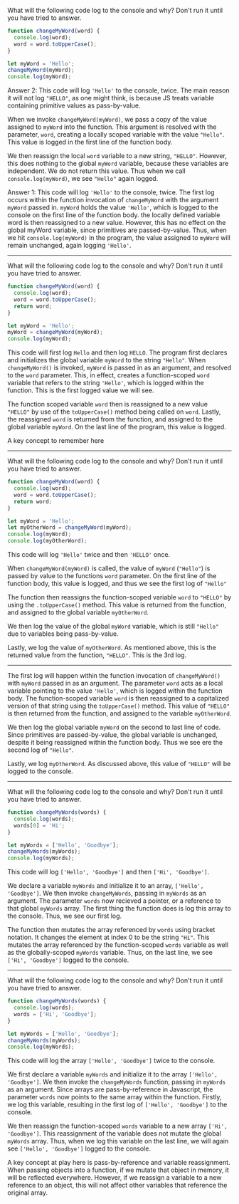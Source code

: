 
What will the following code log to the console and why? Don't run it until you have tried to answer.

```javascript
function changeMyWord(word) {
  console.log(word);
  word = word.toUpperCase();
}

let myWord = 'Hello';
changeMyWord(myWord);
console.log(myWord);
```

Answer 2: 
This code will log `'Hello'` to the console, twice. The main reason it will not log `"HELLO"`, as one might think, is because JS treats variable containing primitive values as pass-by-value.

When we invoke `changeMyWord(myWord)`, we pass a copy of the value assigned to `myWord` into the function. This argument is resolved with the parameter, `word`, creating a locally scoped variable with the value `"Hello"`. This value is logged in the first line of the function body. 

We then reassign the local `word` variable to a new string, `"HELLO"`. However, this does nothing to the global `myWord` variable, because these variables are independent. We do not return this value. Thus when we call `console.log(myWord)`, we see `"Hello"` again logged.

Answer 1:
This code will log `'Hello'` to the console, twice. The first log occurs within the function invocation of `changeMyWord` with the argument `myWord` passed in. `myWord` holds the value `'Hello'`, which is logged to the console on the first line of the function body. the locally defined variable word is then reassigned to a new value. However, this has no effect on the global myWord variable, since primitives are passed-by-value. Thus, when we hit `console.log(myWord)` in the program, the value assigned to `myWord` will remain unchanged, again logging `'Hello'`.

---
What will the following code log to the console and why? Don't run it until you have tried to answer.

```javascript
function changeMyWord(word) {
  console.log(word);
  word = word.toUpperCase();
  return word;
}

let myWord = 'Hello';
myWord = changeMyWord(myWord);
console.log(myWord);
```



This code will first log `Hello` and then log `HELLO`. The program first declares and initializes the global variable `myWord` to the string `"Hello"`. When `changeMyWord()` is invoked, `myWord` is passed in as an argument, and resolved to the `word` parameter. This, in effect, creates a function-scoped `word` variable that refers to the string `'Hello'`, which is logged within the function. This is the first logged value we will see.

The function scoped variable `word` then is reassigned to a new value `"HELLO"` by use of the `toUpperCase()` method being called on `word`. Lastly, the reassigned `word` is returned from the function, and assigned to the global variable `myWord`. On the last line of the program, this value is logged.

A key concept to remember here

---
What will the following code log to the console and why? Don't run it until you have tried to answer.

```javascript
function changeMyWord(word) {
  console.log(word);
  word = word.toUpperCase();
  return word;
}

let myWord = 'Hello';
let myOtherWord = changeMyWord(myWord);
console.log(myWord);
console.log(myOtherWord);
```


This code will log `'Hello'` twice and then `'HELLO'` once. 

When `changeMyWord(myWord)` is called, the value of `myWord` (`"Hello"`) is passed by value to the functions `word` parameter. On the first line of the function body, this value is logged, and thus we see the first log of `"Hello"`

The function then reassigns the function-scoped variable `word` to `"HELLO"` by using the `.toUpperCase()` method. This value is returned from the function, and assigned to the global variable `myOtherWord`. 

We then log the value of the global `myWord` variable, which is still `"Hello"` due to variables being pass-by-value.

Lastly, we log the value of `myOtherWord`. As mentioned above, this is the returned value from the function, `"HELLO"`. This is the 3rd log.

---
The first log will happen within the function invocation of `changeMyWord()` with `myWord` passed in as an argument. The parameter `word` acts as a local variable pointing to the value `'Hello'`, which is logged within the function body. The function-scoped variable `word` is then reassigned to a capitalized version of that string using the `toUpperCase()` method. This value of `"HELLO"` is then returned from the function, and assigned to the variable `myOtherWord`.

We then log the global variable `myWord` on the second to last line of code. Since primitives are passed-by-value, the global variable is unchanged, despite it being reassigned within the function body. Thus we see ere the second log of  `"Hello"`.

Lastly, we log `myOtherWord`. As discussed above, this value of `"HELLO"` will be logged to the console.

---

What will the following code log to the console and why? Don't run it until you have tried to answer.

```javascript
function changeMyWords(words) {
  console.log(words);
  words[0] = 'Hi';
}

let myWords = ['Hello', 'Goodbye'];
changeMyWords(myWords);
console.log(myWords);
```


This code will log `['Hello', 'Goodbye']` and then `['Hi', 'Goodbye']`. 

We declare a variable `myWords` and initialize it to an array, `['Hello', 'Goodbye']`. We then invoke `changeMyWords`, passing in `myWords` as an argument. The parameter `words` now recieved a pointer, or a reference to that global `myWords` array. The first thing the function does is log this array to the console. Thus, we see our first log.

The function then mutates the array referenced by `words` using bracket notation. It changes the element at index 0 to be the string `"Hi"`. This mutates the array referenced by the function-scoped `words` variable as well as the globally-scoped `myWords` variable. Thus, on the last line, we see `['Hi', 'Goodbye']` logged to the console.

---
What will the following code log to the console and why? Don't run it until you have tried to answer.
```javascript
function changeMyWords(words) {
  console.log(words);
  words = ['Hi', 'Goodbye'];
}

let myWords = ['Hello', 'Goodbye'];
changeMyWords(myWords);
console.log(myWords);
```

This code will log the array `['Hello', 'Goodbye']` twice to the console. 

We first declare a variable `myWords` and initialize it to the array `['Hello', 'Goodbye']`. We then invoke the `changeMyWords` function, passing in `myWords` as an argument. Since arrays are pass-by-reference in Javascript, the parameter `words` now points to the same array within the function. Firstly, we log this variable, resulting in the first log of `['Hello', 'Goodbye']` to the console.

We then reassign the function-scoped `words` variable to a new array `['Hi', 'Goodbye']`. This reassignment of the variable does not mutate the global `myWords` array. Thus, when we log this variable on the last line, we will again see `['Hello', 'Goodbye']` logged to the console.

A key concept at play here is pass-by-reference and variable reassignment. When passing objects into a function, if we mutate that object in memory, it will be reflected everywhere. However, if we reassign a variable to a new reference to an object, this will not affect other variables that reference the original array.


